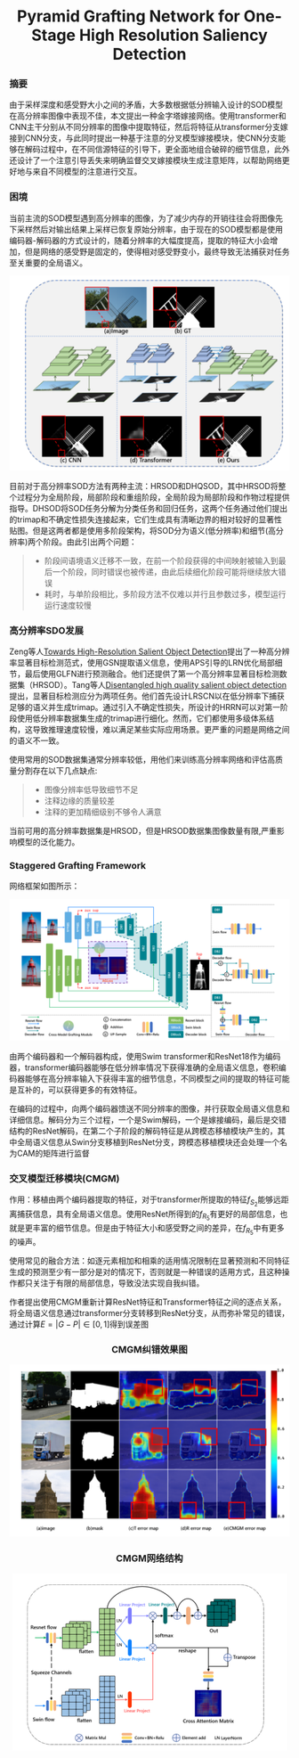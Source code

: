 # <center>Pyramid Grafting Network for One-Stage High Resolution Saliency Detection

### 摘要
由于采样深度和感受野大小之间的矛盾，大多数根据低分辨输入设计的SOD模型在高分辨率图像中表现不佳，本文提出一种金字塔嫁接网络。使用transformer和CNN主干分别从不同分辨率的图像中提取特征，然后将特征从transformer分支嫁接到CNN分支，与此同时提出一种基于注意的分叉模型嫁接模块，使CNN分支能够在解码过程中，在不同信源特征的引导下，更全面地组合破碎的细节信息，此外还设计了一个注意引导丢失来明确监督交叉嫁接模块生成注意矩阵，以帮助网络更好地与来自不同模型的注意进行交互。

### 困境

当前主流的SOD模型遇到高分辨率的图像，为了减少内存的开销往往会将图像先下采样然后对输出结果上采样已恢复原始分辨率，由于现在的SOD模型都是使用编码器-解码器的方式设计的，随着分辨率的大幅度提高，提取的特征大小会增加，但是网络的感受野是固定的，使得相对感受野变小，最终导致无法捕获对任务至关重要的全局语义。
<div align="center"><img src="image\高分辨率下的传统模型困境.PNG"></div> 

目前对于高分辨率SOD方法有两种主流：HRSOD和DHQSOD，其中HRSOD将整个过程分为全局阶段，局部阶段和重组阶段，全局阶段为局部阶段和作物过程提供指导。DHSOD将SOD任务分解为分类任务和回归任务，这两个任务通过他们提出的trimap和不确定性损失连接起来，它们生成具有清晰边界的相对较好的显著性贴图。但是这两者都是使用多阶段架构，将SOD分为语义(低分辨率)和细节(高分辨率)两个阶段。由此引出两个问题：
>- 阶段间语境语义迁移不一致，在前一个阶段获得的中间映射被输入到最后一个阶段，同时错误也被传递，由此后续细化阶段可能将继续放大错误
>- 耗时，与单阶段相比，多阶段方法不仅难以并行且参数过多，模型运行运行速度较慢

### 高分辨率SDO发展

Zeng等人[Towards High-Resolution Salient Object Detection](https://ieeexplore.ieee.org/document/9008818)提出了一种高分辨率显著目标检测范式，使用GSN提取语义信息，使用APS引导的LRN优化局部细节，最后使用GLFN进行预测融合。他们还提供了第一个高分辨率显著目标检测数据集（HRSOD）。Tang等人[Disentangled high quality salient object detection](https://ieeexplore.ieee.org/document/9709916)提出，显著目标检测应分为两项任务。他们首先设计LRSCN以在低分辨率下捕获足够的语义并生成trimap。通过引入不确定性损失，所设计的HRRN可以对第一阶段使用低分辨率数据集生成的trimap进行细化。然而，它们都使用多级体系结构，这导致推理速度较慢，难以满足某些实际应用场景。更严重的问题是网络之间的语义不一致。

使用常用的SOD数据集通常分辨率较低，用他们来训练高分辨率网络和评估高质量分割存在以下几点缺点:
>- 图像分辨率低导致细节不足
>- 注释边缘的质量较差
>- 注释的更加精细级别不够令人满意

当前可用的高分辨率数据集是HRSOD，但是HRSOD数据集图像数量有限,严重影响模型的泛化能力。

### Staggered Grafting Framework


网络框架如图所示：
<div align="center"><img src="image\Pyramid_Grafting_network.PNG"></div> 

由两个编码器和一个解码器构成，使用Swim transformer和ResNet18作为编码器，transformer编码器能够在低分辨率情况下获得准确的全局语义信息，卷积编码器能够在高分辨率输入下获得丰富的细节信息，不同模型之间的提取的特征可能是互补的，可以获得更多的有效特征。

在编码的过程中，向两个编码器馈送不同分辨率的图像，并行获取全局语义信息和详细信息。解码分为三个过程，一个是Swim解码，一个是嫁接编码，最后是交错结构的ResNet解码，在第二个子阶段的解码特征是从跨模态移植模块产生的，其中全局语义信息从Swin分支移植到ResNet分支，跨模态移植模块还会处理一个名为CAM的矩阵进行监督

### 交叉模型迁移模块(CMGM)

作用：移植由两个编码器提取的特征，对于transformer所提取的特征$f_{S_2}$能够远距离捕获信息，具有全局语义信息。使用ResNet所得到的$f_{R_5}$有更好的局部信息，也就是更丰富的细节信息。但是由于特征大小和感受野之间的差异，在$f_{R_5}$中有更多的噪声。

使用常见的融合方法：如逐元素相加和相乘的适用情况限制在显著预测和不同特征生成的预测至少有一部分是对的情况下，否则就是一种错误的适用方式，且这种操作都只关注于有限的局部信息，导致没法实现自我纠错。

作者提出使用CMGM重新计算ResNet特征和Transformer特征之间的逐点关系，将全局语义信息通过transformer分支转移到ResNet分支，从而弥补常见的错误，通过计算$E=|G-P| \in [0,1]$得到误差图

### <center> CMGM纠错效果图
<div align="center"><img src="image\CMGM纠错.PNG"></div> 


### <center> CMGM网络结构
<div align="center"><img src="image\CMGM网络结构.PNG"></div>
